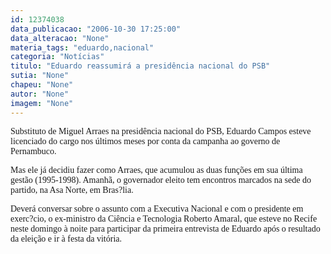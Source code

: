 ```yaml
---
id: 12374038
data_publicacao: "2006-10-30 17:25:00"
data_alteracao: "None"
materia_tags: "eduardo,nacional"
categoria: "Notícias"
titulo: "Eduardo reassumirá a presidência nacional do PSB"
sutia: "None"
chapeu: "None"
autor: "None"
imagem: "None"
---
```

<p><P><FONT face=Verdana>Substituto de Miguel Arraes na presidência nacional do PSB, Eduardo Campos esteve licenciado do cargo nos últimos meses por conta da campanha ao governo de Pernambuco.</FONT></P></p>
<p><P><FONT face=Verdana>Mas ele já decidiu fazer como Arraes, que acumulou as duas funções em sua última gestão (1995-1998). Amanhã, o governador eleito tem encontros marcados na sede do partido, na Asa Norte, em Bras?lia.</FONT></P></p>
<p><P><FONT face=Verdana>Deverá conversar sobre o assunto com a Executiva Nacional e com o presidente em exerc?cio, o ex-ministro da Ciência e Tecnologia Roberto Amaral, que esteve no Recife neste domingo à noite para participar da primeira entrevista de Eduardo após o resultado da eleição e ir à festa da vitória.</FONT></P> </p>

